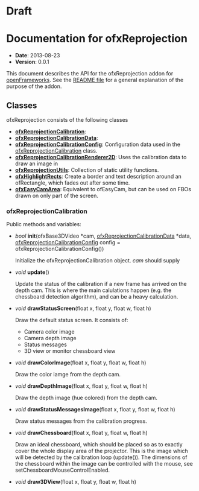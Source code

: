 Draft
=====

Documentation for ofxReprojection
=================================

- **Date**: 2013-08-23
- **Version**: 0.0.1

This document describes the API for the ofxReprojection addon for [openFrameworks](http://openframeworks.cc). See the [README file](README.md) for a general explanation of the purpose of the addon.

Classes
-------
ofxReprojection consists of the following classes
 - **[ofxReprojectionCalibration](#class_ofxreprojectioncalibration)**:  
 - **[ofxReprojectionCalibrationData](#class_ofxreprojectioncalibrationdata)**: 
 - **[ofxReprojectionCalibrationConfig](#class_ofxreprojectioncalibrationconfig)**: Configuration data used in the [ofxReprojectionCalibration](#class_ofxreprojectioncalibration) class.
 - **[ofxReprojectionCalibrationRenderer2D](#class_ofxreprojectioncalibrationrenderer2d)**: Uses the calibration data to draw an image in 
 - **[ofxReprojectionUtils](#class_ofxreprojectionutils)**: Collection of static utility functions.
 - **[ofxHighlightRects](#class_ofxhighlightrects)**: Create a border and text description around an ofRectangle, which fades out after some time.
 - **[ofxEasyCamArea](#class_ofxeasycamarea)**: Equivalent to ofEasyCam, but can be used on FBOs drawn on only part of the screen.

### <a id="class_ofxreprojectioncalibration"></a>ofxReprojectionCalibration

Public methods and variables:
 - *bool* **init**(ofxBase3DVideo \*cam, [ofxReprojectionCalibrationData](#class_ofxreprojectioncalibrationdata) \*data, [ofxReprojectionCalibrationConfig](#class_ofxreprojectioncalibrationconfig) config = ofxReprojectionCalibrationConfig())
   
   Initialize the ofxReprojectionCalibration object. *cam* should supply 
 - *void* **update**()
   
   Update the status of the calibration if a new frame has arrived on the depth cam. This is where 
   the main calulations happen (e.g. the chessboard detection algorithm), and can be a heavy calculation.
 - *void* **drawStatusScreen**(float x, float y, float w, float h)
   
   Draw the default status screen. It consists of:
   - Camera color image
   - Camera depth image
   - Status messages
   - 3D view or monitor chessboard view
 - *void* **drawColorImage**(float x, float y, float w, float h)

   Draw the color iamge from the depth cam.
 - *void* **drawDepthImage**(float x, float y, float w, float h)

   Draw the depth image (hue colored) from the depth cam.
 - *void* **drawStatusMessagesImage**(float x, float y, float w, float h)

   Draw status messages from the calibration progress.
 - *void* **drawChessboard**(float x, float y, float w, float h)

   Draw an ideal chessboard, which should be placed so as to exactly cover the whole display area of the projector. 
   This is the image which will be detected by the calibration loop (update()). The dimensions of the chessboard within
   the image can be controlled with the mouse, see setChessboardMouseControlEnabled.
 - *void* **draw3DView**(float x, float y, float w, float h)
   
   
   
         
      
